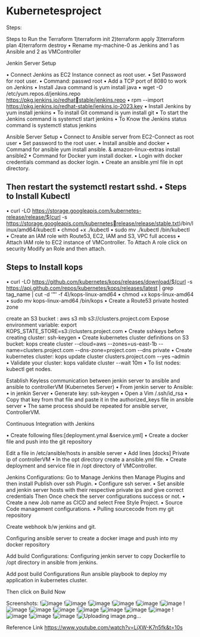 # Kubernetesproject

Steps:

Steps to Run the Terraform 
1)terraform init
2)terraform apply
3)terraform plan
4)terraform destroy
• Rename my-machine-0 as Jenkins and 1 as Ansible and 2 as VMController


Jenkin Server Setup


• Connect Jenkins as EC2 Instance connect as root user.
• Set Password for root user.
• Command: passwd root
• Add a TCP port of 8080 to work on Jenkins
• Install Java command is yum install java
• wget -O /etc/yum.repos.d/jenkins.repo https://pkg.jenkins.io/redhatstable/jenkins.repo
• rpm --import https://pkg.jenkins.io/redhat-stable/jenkins.io-2023.key
• Install Jenkins by yum install jenkins
• To install Git command is yum install git
• To start the Jenkins command is systemctl start jenkins
• To Know the Jenkins status command is systemctl status jenkins

Ansible Server Setup
• Connect to Ansible server from EC2-Connect as root user
• Set password to the root user.
• Install ansible and docker
• Command for ansible yum install ansible. & amazon-linux-extras install ansible2
• Command for Docker yum install docker.
• Login with docker credentials command as docker login.
• Create an ansible.yml file in opt directory.


Then restart the systemctl restart sshd.
• Steps to Install Kubectl
-----------------------------------------------------------
• curl -LO https://storage.googleapis.com/kubernetes-release/release/$(curl -s 
https://storage.googleapis.com/kubernetesrelease/release/stable.txt)/bin/linux/amd64/kubectl
• chmod +x ./kubectl
• sudo mv ./kubectl /bin/kubectl
• Create an IAM role with Route53, EC2, IAM and S3, VPC full access
• Attach IAM role to EC2 instance of VMController. To Attach A role click on 
security Modify an Role and then attach.


Steps to Install kops
----------------------
• curl -LO https://github.com/kubernetes/kops/releases/download/$(curl -s https://api.github.com/repos/kubernetes/kops/releases/latest | grep tag_name 
| cut -d '"' -f 4)/kops-linux-amd64
• chmod +x kops-linux-amd64
• sudo mv kops-linux-amd64 /bin/kops
• Create a Route53 private hosted zone

create an S3 bucket : aws s3 mb s3://clusters.project.com
Expose environment variable:
export  KOPS_STATE_STORE=s3://clusters.project.com
• Create sshkeys before creating cluster: ssh-keygen
• Create kubernetes cluster definitions on S3 bucket: kops create cluster --cloud=aws --zones=us-east-1b --name=clusters.project.com --dns-zone=project.com --dns private
• Create kubernetes cluster: kops update cluster clusters.project.com --yes –admin
• Validate your cluster: kops validate cluster --wait 10m
• To list nodes: kubectl get nodes.

Establish Keyless communication between jenkin server to ansible and ansible to controllerVM (Kubernetes Server)
• From jenkin server to Ansible:
• in jenkin Server
• Generate key: ssh-keygen
• Open a Vim /.ssh/id_rsa
• Copy that key from that file and paste it in the authorized_keys file in ansible server
• The same process should be repeated for ansible server, ControllerVM.

Continuous Integration with Jenkins

• Create following files:[deployment.ymal &service.yml]
• Create a docker file and push into the git repository

Edit a file in /etc/ansible/hosts in ansible server
• Add lines
[docks]
Private ip of controllerVM
• In the opt directory create a ansible.yml file.
• Create deployment and service file in /opt directory of VMController.


Jenkins Configurations:
Go to Manage Jenkins then Manage Plugins and then install Publish over ssh 
Plugin.
• Configure ssh server.
• Set ansible and jenkin server hosts with their respective private ips and give correct credentials
Then Once check the server configurations success or not.
• Create a new Job name as CICD and select Free Style Project.
• Source Code management configurations.
• Pulling sourcecode from my git repository

Create webhook b/w jenkins and git.

Configuring ansible server to create a docker image and push into my docker 
repository

Add build Configurations: Configuring jenkin server to copy Dockerfile to /opt 
directory in ansible from jenkins.


Add post build Configurations Run ansible playbook to deploy my application in 
kubernetes cluster.

Then click on Build Now 

Screenshots:
!![image](https://user-images.githubusercontent.com/93240856/236257947-e2ae4203-0d40-4445-b78f-b806d1334e28.png)
!![image](https://user-images.githubusercontent.com/93240856/236258066-ff18c304-bc8c-4690-96f9-27210f7a687a.png)
!![image](https://user-images.githubusercontent.com/93240856/236258146-ff120fbd-941e-4d44-83d3-6c44bd335647.png)
!![image](https://user-images.githubusercontent.com/93240856/236258202-4ad162e8-ed99-495d-8256-378c9016ea09.png)
!![image](https://user-images.githubusercontent.com/93240856/236258253-8f2475ec-bc50-40dd-9eb3-8ff6f859273a.png)
!![image](https://user-images.githubusercontent.com/93240856/236258326-c54bb6f3-e37a-4475-98d5-ce599beda1d6.png)
!![image](https://user-images.githubusercontent.com/93240856/236258395-3ae6c9d6-8e33-436f-8584-9e2d80768c67.png)
!![image](https://user-images.githubusercontent.com/93240856/236258436-87d92fd2-a204-4596-8f35-265eac7d4b60.png)
!![image](https://user-images.githubusercontent.com/93240856/236258509-a3ca25c8-4fab-41b0-a350-b8ccb4703037.png)
!![image](https://user-images.githubusercontent.com/93240856/236258565-c14fe41d-785e-4b4f-b81e-261c0f0f2d1c.png)
!![image](https://user-images.githubusercontent.com/93240856/236258607-d94accdd-3d3f-4bef-86da-49c18d1814b6.png)
!![image](https://user-images.githubusercontent.com/93240856/236258673-ef4dca95-68ae-4956-b892-c60a3060f66c.png)
!![image](https://user-images.githubusercontent.com/93240856/236258759-aa80d4d1-9f90-4626-8849-06511d3a04fb.png)
!![image](https://user-images.githubusercontent.com/93240856/236258811-1b610c34-7c8e-4afd-9021-c5b251297711.png)
!![image](https://user-images.githubusercontent.com/93240856/236258895-f1e2aef8-1b2f-4892-be37-5b5470b24a3d.png)
!![image](https://user-images.githubusercontent.com/93240856/236258942-176a723d-7c77-437d-9e84-699847dfc990.png)
!![Uploading image.png…]()













Reference Link https://www.youtube.com/watch?v=LjXW-K7n5fk&t=10s
